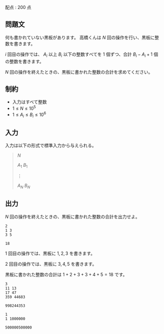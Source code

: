 配点 : $200$ 点

## 問題文

何も書かれていない黒板があります。
高橋くんは $N$ 回の操作を行い、黒板に整数を書きます。

$i$ 回目の操作では、 $A_i$ 以上 $B_i$ 以下の整数すべてを $1$ 個ずつ、合計 $B_i - A_i + 1$ 個の整数を書きます。

$N$ 回の操作を終えたときの、黒板に書かれた整数の合計を求めてください。

## 制約

- 入力はすべて整数
- $1 \leq N \leq 10^5$
- $1 \leq A_i \leq B_i \leq 10^6$

## 入力

入力は以下の形式で標準入力から与えられる。

> $N$
> 
> $A_1$ $B_1$
> 
> $\vdots$
> 
> $A_N$ $B_N$

## 出力

$N$ 回の操作を終えたときの、黒板に書かれた整数の合計を出力せよ。

```input1
2
1 3
3 5
```

```output1
18
```

$1$ 回目の操作では、黒板に $1, 2, 3$ を書きます。

$2$ 回目の操作では、黒板に $3, 4, 5$ を書きます。

黒板に書かれた整数の合計は $1+2+3+3+4+5=18$ です。

```input2
3
11 13
17 47
359 44683
```

```output2
998244353
```

```input3
1
1 1000000
```

```output3
500000500000
```